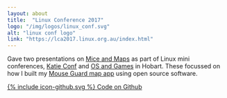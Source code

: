 ```yaml
---
layout: about
title:  "Linux Conference 2017"
logo: "/img/logos/linux_conf.svg"
alt: "linux conf logo"
link: "https://lca2017.linux.org.au/index.html"
---
```


Gave two presentations on [Mice and Maps](/presentations/#mice-maps) as part of Linux mini conferences, [Katie Conf](https://2017.katieconf.xyz/) and [OS and Games](https://lca2017.linux.org.au/schedule/presentation/8/index.html) in Hobart. These focussed on how I built my [Mouse Guard map app](/portfolio/#mouseguard2014) using open source software.

[<span class="icon icon--github">{% include icon-github.svg %}</span> Code on Github](https://github.com/Rhiana/mouse_guard)
